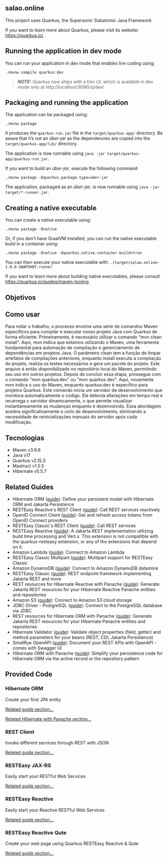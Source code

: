 ## salao.online

This project uses Quarkus, the Supersonic Subatomic Java Framework.

If you want to learn more about Quarkus, please visit its website: https://quarkus.io/ .

## Running the application in dev mode

You can run your application in dev mode that enables live coding using:
```shell script
./mvnw compile quarkus:dev
```

> **_NOTE:_**  Quarkus now ships with a Dev UI, which is available in dev mode only at http://localhost:8080/q/dev/.

## Packaging and running the application

The application can be packaged using:
```shell script
./mvnw package
```
It produces the `quarkus-run.jar` file in the `target/quarkus-app/` directory.
Be aware that it’s not an _über-jar_ as the dependencies are copied into the `target/quarkus-app/lib/` directory.

The application is now runnable using `java -jar target/quarkus-app/quarkus-run.jar`.

If you want to build an _über-jar_, execute the following command:
```shell script
./mvnw package -Dquarkus.package.type=uber-jar
```

The application, packaged as an _über-jar_, is now runnable using `java -jar target/*-runner.jar`.

## Creating a native executable

You can create a native executable using: 
```shell script
./mvnw package -Dnative
```

Or, if you don't have GraalVM installed, you can run the native executable build in a container using: 
```shell script
./mvnw package -Dnative -Dquarkus.native.container-build=true
```

You can then execute your native executable with: `./target/salao.online-1.0.0-SNAPSHOT-runner`

If you want to learn more about building native executables, please consult https://quarkus.io/guides/maven-tooling.

## Objetivos



## Como usar

Para rodar o trabalho, o processo envolve uma série de comandos Maven específicos para compilar e executar nosso projeto Java com Quarkus de forma eficiente. Primeiramente, é necessário utilizar o comando "mvn clean install". Aqui, mvn indica que estamos utilizando o Maven, uma ferramenta fundamental para automação de compilação e gerenciamento de dependências em projetos Java. O parâmetro clean tem a função de limpar artefatos de compilações anteriores, enquanto install executa a compilação do projeto, realiza os testes necessários e gera um pacote do projeto. Este arquivo é então disponibilizado no repositório local do Maven, permitindo seu uso em outros projetos. Depois de concluir essa etapa, prossegue com o comando "mvn quarkus:dev" ou "mvn quarkus dev". Aqui, novamente mvn indica o uso do Maven, enquanto quarkus:dev é específico para projetos Quarkus. Este comando inicia um servidor de desenvolvimento que monitora automaticamente o código. Ele detecta alterações em tempo real e recarrega o servidor dinamicamente, o que permite visualizar instantaneamente as mudanças enquanto é desenvolvido. Essa abordagem acelera significativamente o ciclo de desenvolvimento, eliminando a necessidade de reinicializações manuais do servidor após cada modificação.

## Tecnologias

* Maven v3.9.6
* Java v17
* Quarkus v2.15.3
* Mastruct v1.5.5
* Hibernate v5.5.7

## Related Guides

- Hibernate ORM ([guide](https://quarkus.io/guides/hibernate-orm)): Define your persistent model with Hibernate ORM and Jakarta Persistence
- RESTEasy Reactive's REST Client ([guide](https://quarkus.io/guides/rest-client-reactive)): Call REST services reactively
- OpenID Connect Client ([guide](https://quarkus.io/guides/security-openid-connect-client)): Get and refresh access tokens from OpenID Connect providers
- RESTEasy Classic's REST Client ([guide](https://quarkus.io/guides/rest-client)): Call REST services
- RESTEasy Reactive ([guide](https://quarkus.io/guides/resteasy-reactive)): A Jakarta REST implementation utilizing build time processing and Vert.x. This extension is not compatible with the quarkus-resteasy extension, or any of the extensions that depend on it.
- Amazon Lambda ([guide](https://docs.quarkiverse.io/quarkus-amazon-services/dev/amazon-lambda.html)): Connect to Amazon Lambda
- RESTEasy Classic Multipart ([guide](https://quarkus.io/guides/rest-json#multipart-support)): Multipart support for RESTEasy Classic
- Amazon DynamoDB ([guide](https://docs.quarkiverse.io/quarkus-amazon-services/dev/amazon-dynamodb.html)): Connect to Amazon DynamoDB datastore
- RESTEasy Classic ([guide](https://quarkus.io/guides/resteasy)): REST endpoint framework implementing Jakarta REST and more
- REST resources for Hibernate Reactive with Panache ([guide](https://quarkus.io/guides/rest-data-panache)): Generate Jakarta REST resources for your Hibernate Reactive Panache entities and repositories
- Amazon S3 ([guide](https://docs.quarkiverse.io/quarkus-amazon-services/dev/amazon-s3.html)): Connect to Amazon S3 cloud storage
- JDBC Driver - PostgreSQL ([guide](https://quarkus.io/guides/datasource)): Connect to the PostgreSQL database via JDBC
- REST resources for Hibernate ORM with Panache ([guide](https://quarkus.io/guides/rest-data-panache)): Generate Jakarta REST resources for your Hibernate Panache entities and repositories
- Hibernate Validator ([guide](https://quarkus.io/guides/validation)): Validate object properties (field, getter) and method parameters for your beans (REST, CDI, Jakarta Persistence)
- SmallRye OpenAPI ([guide](https://quarkus.io/guides/openapi-swaggerui)): Document your REST APIs with OpenAPI - comes with Swagger UI
- Hibernate ORM with Panache ([guide](https://quarkus.io/guides/hibernate-orm-panache)): Simplify your persistence code for Hibernate ORM via the active record or the repository pattern

## Provided Code

### Hibernate ORM

Create your first JPA entity

[Related guide section...](https://quarkus.io/guides/hibernate-orm)

[Related Hibernate with Panache section...](https://quarkus.io/guides/hibernate-orm-panache)


### REST Client

Invoke different services through REST with JSON

[Related guide section...](https://quarkus.io/guides/rest-client)

### RESTEasy JAX-RS

Easily start your RESTful Web Services

[Related guide section...](https://quarkus.io/guides/getting-started#the-jax-rs-resources)

### RESTEasy Reactive

Easily start your Reactive RESTful Web Services

[Related guide section...](https://quarkus.io/guides/getting-started-reactive#reactive-jax-rs-resources)

### RESTEasy Reactive Qute

Create your web page using Quarkus RESTEasy Reactive & Qute

[Related guide section...](https://quarkus.io/guides/qute#type-safe-templates)
